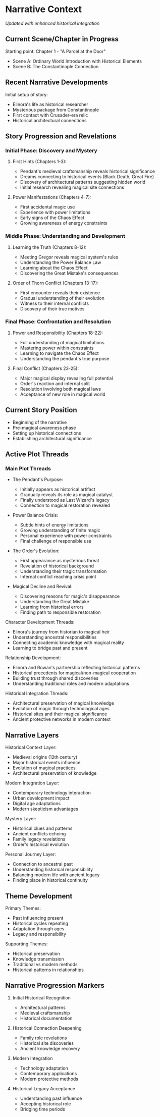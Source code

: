 # Narrative Context
*Updated with enhanced historical integration*

## Current Scene/Chapter in Progress
Starting point: Chapter 1 - "A Parcel at the Door"
- Scene A: Ordinary World Introduction with Historical Elements
- Scene B: The Constantinople Connection

## Recent Narrative Developments
Initial setup of story:
- Elinora's life as historical researcher
- Mysterious package from Constantinople
- First contact with Crusader-era relic
- Historical architectural connections

## Story Progression and Revelations

### Initial Phase: Discovery and Mystery
1. First Hints (Chapters 1-3):
   - Pendant's medieval craftsmanship reveals historical significance
   - Dreams connecting to historical events (Black Death, Great Fire)
   - Discovery of architectural patterns suggesting hidden world
   - Initial research revealing magical site connections

2. Power Manifestations (Chapters 4-7):
   - First accidental magic use
   - Experience with power limitations
   - Early signs of the Chaos Effect
   - Growing awareness of energy constraints

### Middle Phase: Understanding and Development
1. Learning the Truth (Chapters 8-12):
   - Meeting Gregor reveals magical system's rules
   - Understanding the Power Balance Law
   - Learning about the Chaos Effect
   - Discovering the Great Mistake's consequences

2. Order of Thorn Conflict (Chapters 13-17):
   - First encounter reveals their existence
   - Gradual understanding of their evolution
   - Witness to their internal conflicts
   - Discovery of their true motives

### Final Phase: Confrontation and Resolution
1. Power and Responsibility (Chapters 18-22):
   - Full understanding of magical limitations
   - Mastering power within constraints
   - Learning to navigate the Chaos Effect
   - Understanding the pendant's true purpose

2. Final Conflict (Chapters 23-25):
   - Major magical display revealing full potential
   - Order's reaction and internal split
   - Resolution involving both magical laws
   - Acceptance of new role in magical world

## Current Story Position
- Beginning of the narrative
- Pre-magical awareness phase
- Setting up historical connections
- Establishing architectural significance

## Active Plot Threads

### Main Plot Threads
- The Pendant's Purpose:
  * Initially appears as historical artifact
  * Gradually reveals its role as magical catalyst
  * Finally understood as Last Wizard's legacy
  * Connection to magical restoration revealed

- Power Balance Crisis:
  * Subtle hints of energy limitations
  * Growing understanding of finite magic
  * Personal experience with power constraints
  * Final challenge of responsible use

- The Order's Evolution:
  * First appearance as mysterious threat
  * Revelation of historical background
  * Understanding their tragic transformation
  * Internal conflict reaching crisis point

- Magical Decline and Revival:
  * Discovering reasons for magic's disappearance
  * Understanding the Great Mistake
  * Learning from historical errors
  * Finding path to responsible restoration

Character Development Threads:
- Elinora's journey from historian to magical heir
- Understanding ancestral responsibilities
- Connecting academic knowledge with magical reality
- Learning to bridge past and present

Relationship Development:
- Elinora and Rowan's partnership reflecting historical patterns
- Historical precedents for magical/non-magical cooperation
- Building trust through shared discoveries
- Understanding traditional roles and modern adaptations

Historical Integration Threads:
- Architectural preservation of magical knowledge
- Evolution of magic through technological ages
- Historical sites and their magical significance
- Ancient protective networks in modern context

## Narrative Layers
Historical Context Layer:
- Medieval origins (12th century)
- Major historical events influence
- Evolution of magical practices
- Architectural preservation of knowledge

Modern Integration Layer:
- Contemporary technology interaction
- Urban development impact
- Digital age adaptations
- Modern skepticism advantages

Mystery Layer:
- Historical clues and patterns
- Ancient conflicts echoing
- Family legacy revelations
- Order's historical evolution

Personal Journey Layer:
- Connection to ancestral past
- Understanding historical responsibility
- Balancing modern life with ancient legacy
- Finding place in historical continuity

## Theme Development
Primary Themes:
- Past influencing present
- Historical cycles repeating
- Adaptation through ages
- Legacy and responsibility

Supporting Themes:
- Historical preservation
- Knowledge transmission
- Traditional vs modern methods
- Historical patterns in relationships

## Narrative Progression Markers
1. Initial Historical Recognition
   - Architectural patterns
   - Medieval craftsmanship
   - Historical documentation

2. Historical Connection Deepening
   - Family role revelations
   - Historical site discoveries
   - Ancient knowledge recovery

3. Modern Integration
   - Technology adaptation
   - Contemporary applications
   - Modern protective methods

4. Historical Legacy Acceptance
   - Understanding past influence
   - Accepting historical role
   - Bridging time periods
